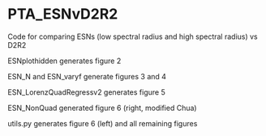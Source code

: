 # PTA_ESNvD2R2

Code for comparing ESNs (low spectral radius and high spectral radius) vs D2R2

ESNplothidden generates figure 2

ESN_N and ESN_varyf generate figures 3 and 4

ESN_LorenzQuadRegressv2 generates figure 5

ESN_NonQuad generated figure 6 (right, modified Chua)

utils.py generates figure 6 (left) and all remaining figures
